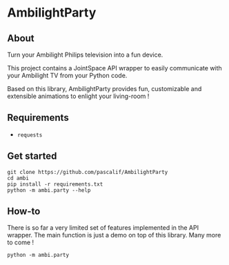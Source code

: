 AmbilightParty
==============

## About

Turn your Ambilight Philips television into a fun device.

This project contains a JointSpace API wrapper to easily communicate with your Ambilight TV from your Python code.

Based on this library, AmbilightParty provides fun, customizable and extensible animations to enlight your living-room !


## Requirements

* ```requests```


## Get started
    git clone https://github.com/pascalif/AmbilightParty
    cd ambi
    pip install -r requirements.txt
    python -m ambi.party --help

## How-to
There is so far a very limited set of features implemented in the API wrapper.
The main function is just a demo on top of this library.
Many more to come !

    python -m ambi.party